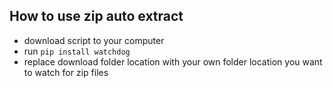## How to use zip auto extract
- download script to your computer
- run `pip install watchdog`
- replace download folder location with your own folder location you want to watch for zip files